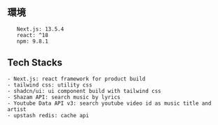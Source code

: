 ## 環境

```
   Next.js: 13.5.4
   react: ^18
   npm: 9.8.1
```

## Tech Stacks

    - Next.js: react framework for product build
    - tailwind css: utility css
    - shadcn/ui: ui component build with tailwind css
    - Shazam API: search music by lyrics
    - Youtube Data API v3: search youtube video id as music title and artist
    - upstash redis: cache api
